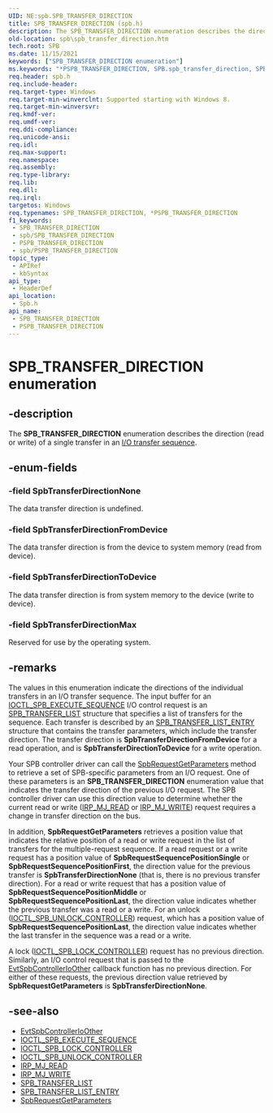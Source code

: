 ```yaml
---
UID: NE:spb.SPB_TRANSFER_DIRECTION
title: SPB_TRANSFER_DIRECTION (spb.h)
description: The SPB_TRANSFER_DIRECTION enumeration describes the direction (read or write) of a single transfer in an I/O transfer sequence.
old-location: spb\spb_transfer_direction.htm
tech.root: SPB
ms.date: 11/15/2021
keywords: ["SPB_TRANSFER_DIRECTION enumeration"]
ms.keywords: "*PSPB_TRANSFER_DIRECTION, SPB.spb_transfer_direction, SPB_TRANSFER_DIRECTION, SPB_TRANSFER_DIRECTION enumeration [Buses], SpbTransferDirectionFromDevice, SpbTransferDirectionMax, SpbTransferDirectionNone, SpbTransferDirectionToDevice, spb/SPB_TRANSFER_DIRECTION, spb/SpbTransferDirectionFromDevice, spb/SpbTransferDirectionMax, spb/SpbTransferDirectionNone, spb/SpbTransferDirectionToDevice"
req.header: spb.h
req.include-header: 
req.target-type: Windows
req.target-min-winverclnt: Supported starting with Windows 8.
req.target-min-winversvr: 
req.kmdf-ver: 
req.umdf-ver: 
req.ddi-compliance: 
req.unicode-ansi: 
req.idl: 
req.max-support: 
req.namespace: 
req.assembly: 
req.type-library: 
req.lib: 
req.dll: 
req.irql: 
targetos: Windows
req.typenames: SPB_TRANSFER_DIRECTION, *PSPB_TRANSFER_DIRECTION
f1_keywords:
 - SPB_TRANSFER_DIRECTION
 - spb/SPB_TRANSFER_DIRECTION
 - PSPB_TRANSFER_DIRECTION
 - spb/PSPB_TRANSFER_DIRECTION
topic_type:
 - APIRef
 - kbSyntax
api_type:
 - HeaderDef
api_location:
 - Spb.h
api_name:
 - SPB_TRANSFER_DIRECTION
 - PSPB_TRANSFER_DIRECTION
---
```


# SPB_TRANSFER_DIRECTION enumeration

## -description

The **SPB_TRANSFER_DIRECTION** enumeration describes the direction (read or write) of a single transfer in an [I/O transfer sequence](/windows-hardware/drivers/spb/i-o-transfer-sequences).

## -enum-fields

### -field SpbTransferDirectionNone

The data transfer direction is undefined.

### -field SpbTransferDirectionFromDevice

The data transfer direction is from the device to system memory (read from device).

### -field SpbTransferDirectionToDevice

The data transfer direction is from system memory to the device (write to device).

### -field SpbTransferDirectionMax

Reserved for use by the operating system.

## -remarks

The values in this enumeration indicate the directions of the individual transfers in an I/O transfer sequence. The input buffer for an [IOCTL_SPB_EXECUTE_SEQUENCE](/windows-hardware/drivers/spb/spb-ioctls#ioctl_spb_execute_sequence) I/O control request is an [SPB_TRANSFER_LIST](./ns-spb-spb_transfer_list.md) structure that specifies a list of transfers for the sequence. Each transfer is described by an [SPB_TRANSFER_LIST_ENTRY](./ns-spb-spb_transfer_list_entry.md) structure that contains the transfer parameters, which include the transfer direction. The transfer direction is **SpbTransferDirectionFromDevice** for a read operation, and is **SpbTransferDirectionToDevice** for a write operation.

Your SPB controller driver can call  the [SpbRequestGetParameters](../spbcx/nf-spbcx-spbrequestgetparameters.md) method to retrieve a set of SPB-specific parameters from an I/O request. One of these parameters is an **SPB_TRANSFER_DIRECTION** enumeration value that indicates the transfer direction of the previous I/O request. The SPB controller driver can use this direction value to determine whether the current read or write ([IRP_MJ_READ](/windows-hardware/drivers/ifs/irp-mj-read) or [IRP_MJ_WRITE](/windows-hardware/drivers/kernel/irp-mj-write)) request requires a change in transfer direction on the bus.

In addition, **SpbRequestGetParameters** retrieves a position value that indicates the relative position of a read or write  request in the list of transfers for the multiple-request sequence. If a read request or a write request has a position value of **SpbRequestSequencePositionSingle** or **SpbRequestSequencePositionFirst**, the direction value for the previous transfer is **SpbTransferDirectionNone** (that is, there is no previous transfer direction). For a read or write request that has a position value of **SpbRequestSequencePositionMiddle** or **SpbRequestSequencePositionLast**, the direction value indicates whether the previous transfer was a read or a write. For an unlock ([IOCTL_SPB_UNLOCK_CONTROLLER](/windows-hardware/drivers/spb/spb-ioctls#ioctl_spb_unlock_controller-control-code)) request, which has a position value of **SpbRequestSequencePositionLast**, the direction value indicates whether the last transfer in the sequence was a read or a write.

A lock ([IOCTL_SPB_LOCK_CONTROLLER](/windows-hardware/drivers/spb/spb-ioctls#ioctl_spb_lock_controller-control-code)) request has no previous direction. Similarly, an I/O control request that is passed to the [EvtSpbControllerIoOther](../spbcx/nc-spbcx-evt_spb_controller_other.md) callback function has no previous direction. For either of these requests, the previous direction value retrieved by **SpbRequestGetParameters** is **SpbTransferDirectionNone**.

## -see-also

- [EvtSpbControllerIoOther](../spbcx/nc-spbcx-evt_spb_controller_other.md)
- [IOCTL_SPB_EXECUTE_SEQUENCE](/windows-hardware/drivers/spb/spb-ioctls#ioctl_spb_execute_sequence)
- [IOCTL_SPB_LOCK_CONTROLLER](/windows-hardware/drivers/spb/spb-ioctls#ioctl_spb_lock_controller-control-code)
- [IOCTL_SPB_UNLOCK_CONTROLLER](/windows-hardware/drivers/spb/spb-ioctls#ioctl_spb_unlock_controller-control-code)
- [IRP_MJ_READ](/windows-hardware/drivers/ifs/irp-mj-read)
- [IRP_MJ_WRITE](/windows-hardware/drivers/kernel/irp-mj-write)
- [SPB_TRANSFER_LIST](./ns-spb-spb_transfer_list.md)
- [SPB_TRANSFER_LIST_ENTRY](./ns-spb-spb_transfer_list_entry.md)
- [SpbRequestGetParameters](../spbcx/nf-spbcx-spbrequestgetparameters.md)
